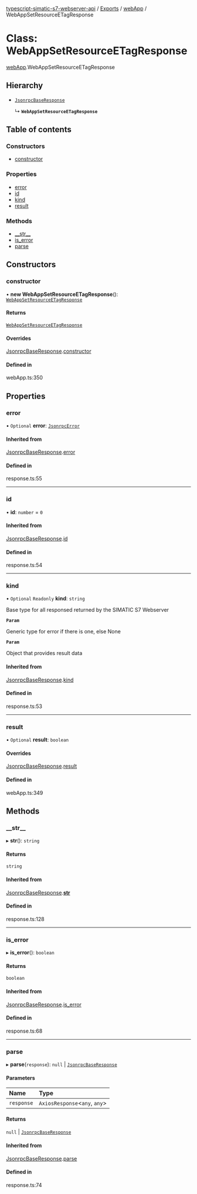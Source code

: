 [typescript-simatic-s7-webserver-api](../README.md) / [Exports](../modules.md) / [webApp](../modules/webApp.md) / WebAppSetResourceETagResponse

# Class: WebAppSetResourceETagResponse

[webApp](../modules/webApp.md).WebAppSetResourceETagResponse

## Hierarchy

- [`JsonrpcBaseResponse`](response.JsonrpcBaseResponse.md)

  ↳ **`WebAppSetResourceETagResponse`**

## Table of contents

### Constructors

- [constructor](webApp.WebAppSetResourceETagResponse.md#constructor)

### Properties

- [error](webApp.WebAppSetResourceETagResponse.md#error)
- [id](webApp.WebAppSetResourceETagResponse.md#id)
- [kind](webApp.WebAppSetResourceETagResponse.md#kind)
- [result](webApp.WebAppSetResourceETagResponse.md#result)

### Methods

- [\_\_str\_\_](webApp.WebAppSetResourceETagResponse.md#__str__)
- [is\_error](webApp.WebAppSetResourceETagResponse.md#is_error)
- [parse](webApp.WebAppSetResourceETagResponse.md#parse)

## Constructors

### constructor

• **new WebAppSetResourceETagResponse**(): [`WebAppSetResourceETagResponse`](webApp.WebAppSetResourceETagResponse.md)

#### Returns

[`WebAppSetResourceETagResponse`](webApp.WebAppSetResourceETagResponse.md)

#### Overrides

[JsonrpcBaseResponse](response.JsonrpcBaseResponse.md).[constructor](response.JsonrpcBaseResponse.md#constructor)

#### Defined in

webApp.ts:350

## Properties

### error

• `Optional` **error**: [`JsonrpcError`](response.JsonrpcError.md)

#### Inherited from

[JsonrpcBaseResponse](response.JsonrpcBaseResponse.md).[error](response.JsonrpcBaseResponse.md#error)

#### Defined in

response.ts:55

___

### id

• **id**: `number` = `0`

#### Inherited from

[JsonrpcBaseResponse](response.JsonrpcBaseResponse.md).[id](response.JsonrpcBaseResponse.md#id)

#### Defined in

response.ts:54

___

### kind

• `Optional` `Readonly` **kind**: `string`

Base type for all responsed returned by the SIMATIC S7 Webserver

**`Param`**

Generic type for error if there is one, else None

**`Param`**

Object that provides result data

#### Inherited from

[JsonrpcBaseResponse](response.JsonrpcBaseResponse.md).[kind](response.JsonrpcBaseResponse.md#kind)

#### Defined in

response.ts:53

___

### result

• `Optional` **result**: `boolean`

#### Overrides

[JsonrpcBaseResponse](response.JsonrpcBaseResponse.md).[result](response.JsonrpcBaseResponse.md#result)

#### Defined in

webApp.ts:349

## Methods

### \_\_str\_\_

▸ **__str__**(): `string`

#### Returns

`string`

#### Inherited from

[JsonrpcBaseResponse](response.JsonrpcBaseResponse.md).[__str__](response.JsonrpcBaseResponse.md#__str__)

#### Defined in

response.ts:128

___

### is\_error

▸ **is_error**(): `boolean`

#### Returns

`boolean`

#### Inherited from

[JsonrpcBaseResponse](response.JsonrpcBaseResponse.md).[is_error](response.JsonrpcBaseResponse.md#is_error)

#### Defined in

response.ts:68

___

### parse

▸ **parse**(`response`): ``null`` \| [`JsonrpcBaseResponse`](response.JsonrpcBaseResponse.md)

#### Parameters

| Name | Type |
| :------ | :------ |
| `response` | `AxiosResponse`\<`any`, `any`\> |

#### Returns

``null`` \| [`JsonrpcBaseResponse`](response.JsonrpcBaseResponse.md)

#### Inherited from

[JsonrpcBaseResponse](response.JsonrpcBaseResponse.md).[parse](response.JsonrpcBaseResponse.md#parse)

#### Defined in

response.ts:74

